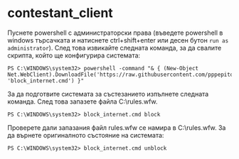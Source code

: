 # contestant_client
Пуснете powershell с администраторски права (въведете powershell в windows търсачката и натиснете ctrl+shift+enter или десен бутон `run as administrator`). След това извикайте следната команда, за да свалите скрипта, който ще конфигурира системата:

```
PS C:\WINDOWS\system32> powershell -command "& { (New-Object Net.WebClient).DownloadFile('https://raw.githubusercontent.com/pppepito86/contestant_client/master/scripts/block_internet.cmd', 'block_internet.cmd') }"
```
За да подготвите системата за състезанието изпълнете следната команда. След това запазете файла C:\rules.wfw.
```
PS C:\WINDOWS\system32> block_internet.cmd block
```
Проверете дали запазания файл rules.wfw се намира в C:\rules.wfw. За да върнете оригиналното състояние на системата: 
```
PS C:\WINDOWS\system32> block_internet.cmd unblock
```
